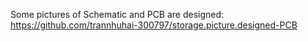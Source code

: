 Some pictures of Schematic and PCB are designed:  
https://github.com/trannhuhai-300797/storage.picture.designed-PCB
